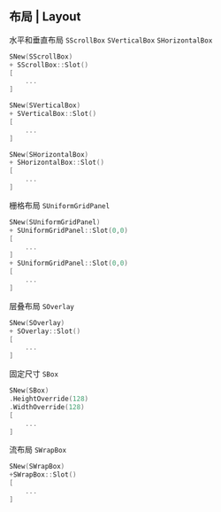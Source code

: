 ## 布局 | Layout

水平和垂直布局 `SScrollBox` `SVerticalBox` `SHorizontalBox`

```cpp
SNew(SScrollBox)
+ SScrollBox::Slot()
[
    ...
]

SNew(SVerticalBox)
+ SVerticalBox::Slot()
[
    ...
]

SNew(SHorizontalBox)
+ SHorizontalBox::Slot()
[
    ...
]
```

栅格布局 `SUniformGridPanel`

```cpp
SNew(SUniformGridPanel)
+ SUniformGridPanel::Slot(0,0)
[
    ...
]
+ SUniformGridPanel::Slot(0,0)
[
    ...
]
```

层叠布局 `SOverlay`

```cpp
SNew(SOverlay)
+ SOverlay::Slot()
[
    ...
]
```

固定尺寸 `SBox`

```cpp
SNew(SBox)
.HeightOverride(128)
.WidthOverride(128)
[
    ...
]
```

流布局 `SWrapBox`

```cpp
SNew(SWrapBox)
+SWrapBox::Slot()
[
    ...
]
```
